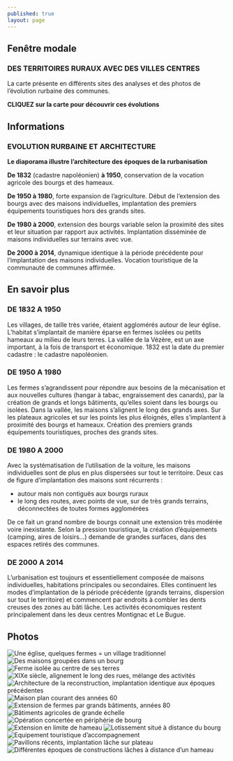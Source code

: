 ```yaml
---
published: true
layout: page
---
```


## Fenêtre modale

### DES TERRITOIRES RURAUX AVEC DES VILLES CENTRES
La carte présente en différents sites des analyses et des photos de l’évolution rurbaine des communes.

**CLIQUEZ sur la carte pour découvrir ces évolutions**


## Informations

### EVOLUTION RURBAINE ET ARCHITECTURE

**Le diaporama illustre l’architecture des époques de la rurbanisation**

**De 1832** (cadastre napoléonien) **à 1950**, conservation de la vocation agricole des bourgs et des hameaux.

**De 1950 à 1980**, forte expansion de l’agriculture. Début de l’extension des bourgs avec des maisons individuelles, implantation des premiers équipements touristiques hors des grands sites.

**De 1980 à 2000**, extension des bourgs variable selon la proximité des sites et leur situation par rapport aux activités. Implantation disséminée de maisons individuelles sur terrains avec vue.

**De 2000 à 2014**, dynamique identique à la période précédente pour l’implantation des maisons individuelles.
Vocation touristique  de la communauté de communes affirmée.



## En savoir plus

### DE 1832 A 1950
Les villages, de taille très variée, étaient agglomérés autour de leur église. L’habitat s’implantait de manière éparse en fermes isolées ou petits hameaux au milieu de leurs terres.  La vallée de la Vézère, est un axe important, à la fois de transport et économique.
1832 est la date du premier cadastre : le cadastre napoléonien.

### DE 1950 A 1980
Les fermes s’agrandissent pour répondre aux besoins de la mécanisation et aux nouvelles cultures (hangar à tabac, engraissement des canards), par la création de grands et longs bâtiments, qu’elles soient dans les bourgs ou isolées.
Dans la vallée, les maisons s’alignent le long des grands axes. Sur les plateaux agricoles et sur les points les plus éloignés, elles s’implantent à proximité des bourgs et hameaux.
Création des premiers grands équipements touristiques, proches des grands sites.

### DE 1980 A 2000
Avec la systématisation de l’utilisation de la voiture, les maisons individuelles sont de plus en plus dispersées sur tout le territoire. Deux cas de figure d’implantation des maisons sont récurrents : 

- autour mais non contiguës aux bourgs ruraux
- le long des routes, avec points de vue, sur de très grands terrains, déconnectées de toutes formes agglomérées

De ce fait un grand nombre de bourgs connait une extension très modérée voire inexistante.
Selon la pression touristique, la création d’équipements (camping, aires de loisirs…) demande de grandes surfaces, dans des espaces retirés des communes.

### DE 2000 A 2014
L’urbanisation est toujours et essentiellement composée de maisons individuelles, habitations principales ou secondaires. Elles continuent les modes d’implantation de la période précédente (grands terrains, dispersion sur tout le territoire) et commencent par endroits à combler les dents creuses des zones au bâti lâche. 
Les activités économiques restent principalement dans les deux centres Montignac et Le Bugue. 

## Photos
![Une église, quelques fermes = un village traditionnel](/data/images/9/histoire/9_HISTOIRE_01.jpg)
![Des maisons groupées dans un bourg](/data/images/9/histoire/9_HISTOIRE_02.jpg)
![Ferme isolée au centre de ses terres](/data/images/9/histoire/9_HISTOIRE_03.jpg)
![XIXe siècle, alignement le long des rues, mélange des activités](/data/images/9/histoire/9_HISTOIRE_04.jpg)
![Architecture de la reconstruction, implantation identique aux époques précédentes](/data/images/9/histoire/9_HISTOIRE_05.jpg)
![Maison plan courant des années 60](/data/images/9/histoire/9_HISTOIRE_06.jpg)
![Extension de fermes par grands bâtiments, années 80](/data/images/9/histoire/9_HISTOIRE_07.jpg)
![Bâtiments agricoles de grande échelle ](/data/images/9/histoire/9_HISTOIRE_08.jpg)
![Opération concertée en périphérie de bourg](/data/images/9/histoire/9_HISTOIRE_09.jpg)
![Extension en limite de hameau](/data/images/9/histoire/9_HISTOIRE_10.jpg)
![Lotissement situé à distance du bourg](/data/images/9/histoire/9_HISTOIRE_11.jpg)
![Equipement touristique d’accompagnement](/data/images/9/histoire/9_HISTOIRE_12.jpg)
![Pavillons récents, implantation lâche sur plateau](/data/images/9/histoire/9_HISTOIRE_13.jpg)
![Différentes époques de constructions lâches à distance d’un hameau](/data/images/9/histoire/9_HISTOIRE_14.jpg)
